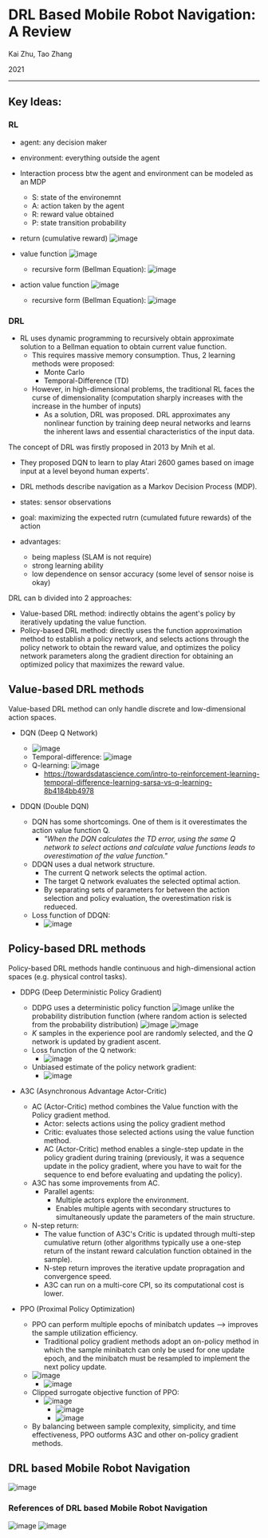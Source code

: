 # DRL Based Mobile Robot Navigation: A Review

Kai Zhu, Tao Zhang

2021

---

## Key Ideas:
### RL
- agent: any decision maker
- environment: everything outside the agent

- Interaction process btw the agent and environment can be modeled as an MDP
  - S: state of the environemnt
  - A: action taken by the agent
  - R: reward value obtained
  - P: state transition probability

- return (cumulative reward) ![image](https://user-images.githubusercontent.com/83327791/221380738-7c3b7a79-14c9-40cf-9896-f0cb28b8a9ca.png)
- value function ![image](https://user-images.githubusercontent.com/83327791/221380783-706e58b5-c8f5-440d-a497-4afbad890c24.png)
  - recursive form (Bellman Equation): ![image](https://user-images.githubusercontent.com/83327791/221380816-b606d9f1-d0c6-4a39-9a96-4916a6684478.png)
- action value function ![image](https://user-images.githubusercontent.com/83327791/221380793-778e2df9-18e8-4e2c-9b86-f75411e21862.png)
  - recursive form (Bellman Equation): ![image](https://user-images.githubusercontent.com/83327791/221380828-9fed2e9e-4031-425a-8b87-50dde843a6ad.png)

### DRL
- RL uses dynamic programming to recursively obtain approximate solution to a Bellman equation to obtain current value function.
  - This requires massive memory consumption. Thus, 2 learning methods were proposed:
    - Monte Carlo
    - Temporal-Difference (TD)
  - However, in high-dimensional problems, the traditional RL faces the curse of dimensionality (computation sharply increases with the increase in the humber of inputs) 
    - As a solution, DRL was proposed. DRL approximates any nonlinear function by training deep neural networks and learns the inherent laws and essential characteristics of the input data.

The concept of DRL was firstly proposed in 2013 by Mnih et al.
- They proposed DQN to learn to play Atari 2600 games based on image input at a level beyond human experts'.

- DRL methods describe navigation as a Markov Decision Process (MDP).
- states: sensor observations
- goal: maximizing the expected rutrn (cumulated future rewards) of the action
- advantages:
  - being mapless (SLAM is not require)
  - strong learning ability
  - low dependence on sensor accuracy (some level of sensor noise is okay) 

DRL can b divided into 2 approaches:
- Value-based DRL method: indirectly obtains the agent's policy by iteratively updating the value function.
- Policy-based DRL method: directly uses the function approximation method to establish a policy network, and selects actions through the policy network to obtain the reward value, and optimizes the policy network parameters along the gradient direction for obtaining an optimized policy that maximizes the reward value.

## Value-based DRL methods
Value-based DRL method can only handle discrete and low-dimensional action spaces.

- DQN (Deep Q Network)
  -  ![image](https://user-images.githubusercontent.com/83327791/221385413-f150be26-2b62-499c-ba1e-74d8fb24d8ec.png)
    - Temporal-difference: ![image](https://user-images.githubusercontent.com/83327791/221385665-a5f0f6dc-8258-48ac-bf8e-0a24fbce4230.png)
    - Q-learning: ![image](https://user-images.githubusercontent.com/83327791/221385880-7a67a028-9aa4-4dc3-ba68-ab9499cd6b44.png)
      - https://towardsdatascience.com/intro-to-reinforcement-learning-temporal-difference-learning-sarsa-vs-q-learning-8b4184bb4978

- DDQN (Double DQN)
  - DQN has some shortcomings. One of them is it overestimates the action value function Q.
    -  _"When the DQN calculates the TD error, using the same Q network to select actions and calculate value functions leads to overestimation of the value function."_
  - DDQN uses a dual network structure.
    - The current Q network selects the optimal action.
    - The target Q network evaluates the selected optimal action.
    - By separating sets of parameters for between the action selection and policy evaluation, the overestimation risk is redueced.
  - Loss function of DDQN: 
    - ![image](https://user-images.githubusercontent.com/83327791/221386184-f4f3d3de-ea8d-41f9-9632-f793757e2bd6.png)

## Policy-based DRL methods
Policy-based DRL methods handle continuous and high-dimensional action spaces (e.g. physical control tasks).

- DDPG (Deep Deterministic Policy Gradient)
  - DDPG uses a deterministic policy function ![image](https://user-images.githubusercontent.com/83327791/221386314-f554b981-5669-428f-9df5-e6ee3ef20194.png) unlike the probability distribution function (where random action is selected from the probability distribution) ![image](https://user-images.githubusercontent.com/83327791/221386361-a521fca5-4542-411e-ba85-efb1ce6650c8.png)
![image](https://user-images.githubusercontent.com/83327791/221386338-387a54df-ea54-4dbe-8e84-d01e3748eb14.png)
  - _K_ samples in the experience pool are randomly selected, and the _Q_ network is updated by gradient ascent.
  - Loss function of the Q network:
    -  ![image](https://user-images.githubusercontent.com/83327791/221386463-5af2f998-a7f2-4a59-bc29-abb725afaf94.png)
  - Unbiased estimate of the policy network gradient:
    - ![image](https://user-images.githubusercontent.com/83327791/221386473-cf9fd7ae-1b06-44fe-89ae-a1c455e90fb2.png)
 
- A3C (Asynchronous Advantage Actor-Critic)
  - AC (Actor-Critic) method combines the Value function with the Policy gradient method.
    - Actor: selects actions using the policy gradient method
    - Critic: evaluates those selected actions using the value function method.
    - AC (Actor-Critic) method enables a single-step update in the policy gradient during training (previously, it was a sequence update in the policy gradient, where you have to wait for the sequence to end before evaluating and updating the policy).
  - A3C has some improvements from AC.
    - Parallel agents:
      - Multiple actors explore the environment. 
      - Enables multiple agents with secondary structures to simultaneously update the parameters of the main structure.
  - N-step return:
    - The value function of A3C's Critic is updated through multi-step cumulative return (other algorithms typically use a one-step return of the instant reward calculation function obtained in the sample).
    - N-step return improves the iterative update propragation and convergence speed.
    - A3C can run on a multi-core CPI, so its computational cost is lower.

- PPO (Proximal Policy Optimization)
  - PPO can perform multiple epochs of minibatch updates --> improves the sample utilization efficiency.
    - Traditional policy gradient methods adopt an on-policy method in which the sample minibatch can only be used for one update epoch, and the minibatch must be resampled to implement the next policy update. 
  - ![image](https://user-images.githubusercontent.com/83327791/221386969-d1646cde-f7e1-44dc-aa88-36993c4fe06c.png)
    - ![image](https://user-images.githubusercontent.com/83327791/221386979-164419ae-9f2d-458e-a663-7be686d4df75.png)
  - Clipped surrogate objective function of PPO:
    - ![image](https://user-images.githubusercontent.com/83327791/221387023-f6912ce7-3848-432a-8ff4-0c7769908bfc.png)
      - ![image](https://user-images.githubusercontent.com/83327791/221387033-bf7ed69b-2922-4d30-94a7-6ac29b834fdb.png)
      - ![image](https://user-images.githubusercontent.com/83327791/221387046-293d3c06-4db5-4e54-959f-39d85f980de2.png)
  - By balancing between sample complexity, simplicity, and time effectiveness, PPO outforms A3C and other on-policy gradient methods.

## DRL based Mobile Robot Navigation
![image](https://user-images.githubusercontent.com/83327791/221389157-0f2e974b-850c-42e4-a184-682d0a469f59.png)

### References of DRL based Mobile Robot Navigation
![image](https://user-images.githubusercontent.com/83327791/221389203-10b02ced-ba81-4d07-b9bb-1dbda81cf9e6.png)
![image](https://user-images.githubusercontent.com/83327791/221389220-e88cb170-125a-4784-a9da-570f023bc1fa.png)





